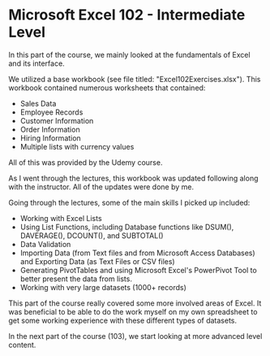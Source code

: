 # Microsoft Excel 102 - Intermediate Level

In this part of the course, we mainly looked at the fundamentals of Excel and its interface.

We utilized a base workbook (see file titled: "Excel102Exercises.xlsx"). This workbook contained numerous worksheets that contained:
  - Sales Data
  - Employee Records
  - Customer Information
  - Order Information
  - Hiring Information
  - Multiple lists with currency values
  
All of this was provided by the Udemy course. 

As I went through the lectures, this workbook was updated following along with the instructor. All of the updates were done by me.

Going through the lectures, some of the main skills I picked up included:
  - Working with Excel Lists
  - Using List Functions, including Database functions like DSUM(), DAVERAGE(), DCOUNT(), and SUBTOTAL()
  - Data Validation
  - Importing Data (from Text files and from Microsoft Access Databases) and Exporting Data (as Text Files or CSV files)
  - Generating PivotTables and using Microsoft Excel's PowerPivot Tool to better present the data from lists.
  - Working with very large datasets (1000+ records)
  
This part of the course really covered some more involved areas of Excel. It was beneficial to be able to do the work myself on my own spreadsheet to get some working experience with these different types of datasets.

In the next part of the course (103), we start looking at more advanced level content.
